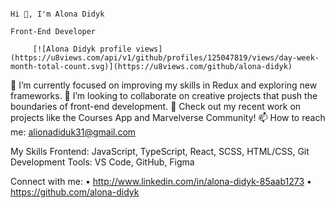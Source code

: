                                                                             Hi 👋, I'm Alona Didyk
                                                                             Front-End Developer
                                                                             
         [![Alona Didyk profile views](https://u8views.com/api/v1/github/profiles/125047819/views/day-week-month-total-count.svg)](https://u8views.com/github/alona-didyk)
         
🌱 I’m currently focused on improving my skills in Redux and exploring new frameworks.
👯 I’m looking to collaborate on creative projects that push the boundaries of front-end development.
📝 Check out my recent work on projects like the Courses App and Marvelverse Community!
📫 How to reach me: alionadiduk31@gmail.com
 
My Skills
Frontend: JavaScript, TypeScript, React, SCSS, HTML/CSS, Git
Development Tools: VS Code, GitHub, Figma
 
Connect with me:
•	http://www.linkedin.com/in/alona-didyk-85aab1273
•	https://github.com/alona-didyk

